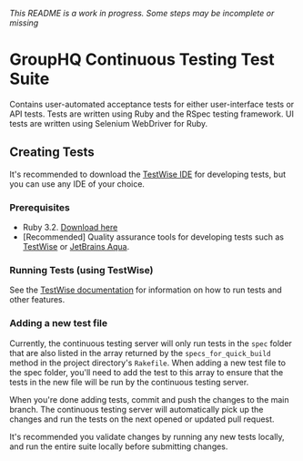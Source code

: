 _This README is a work in progress. Some steps may be incomplete or missing_

# GroupHQ Continuous Testing Test Suite
Contains user-automated acceptance tests for either user-interface tests or API tests.
Tests are written using Ruby and the RSpec testing framework. UI tests are written using Selenium WebDriver for Ruby.

## Creating Tests
It's recommended to download the [TestWise IDE](https://agileway.com.au/testwise) for developing tests, but you can use 
any IDE of your choice.

### Prerequisites
- Ruby 3.2. [Download here](https://www.ruby-lang.org/en/downloads/)
- [Recommended] Quality assurance tools for developing tests such as [TestWise](https://agileway.com.au/testwise) or 
[JetBrains Aqua](https://www.jetbrains.com/aqua/).


### Running Tests (using TestWise)
See the [TestWise documentation](https://agileway.com.au/testwise/docs/test-execution) for information on how to run 
tests and other features.

### Adding a new test file
Currently, the continuous testing server will only run tests in the `spec` folder that are also listed
in the array returned by the `specs_for_quick_build` method in the project directory's `Rakefile`.
When adding a new test file to the spec folder, you'll need to add the test to this array 
to ensure that the tests in the new file will be run by the continuous testing server.

When you're done adding tests, commit and push the changes to the main branch. The continuous testing server will
automatically pick up the changes and run the tests on the next opened or updated pull request.

It's recommended you validate changes by running any new tests locally, and run the entire suite locally before 
submitting changes.